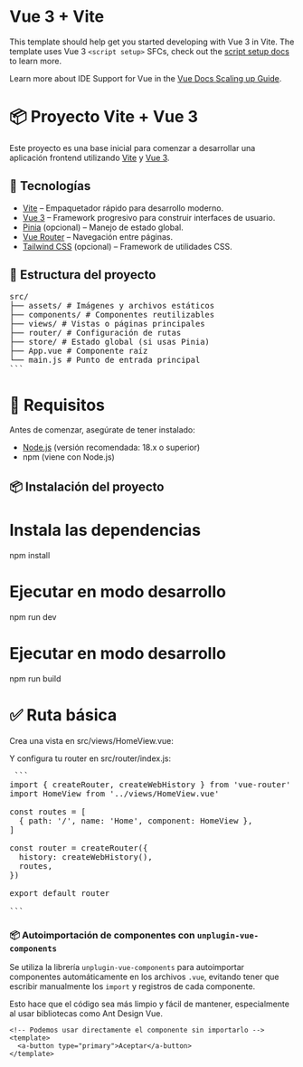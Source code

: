 # Vue 3 + Vite

This template should help get you started developing with Vue 3 in Vite. The template uses Vue 3 `<script setup>` SFCs, check out the [script setup docs](https://v3.vuejs.org/api/sfc-script-setup.html#sfc-script-setup) to learn more.

Learn more about IDE Support for Vue in the [Vue Docs Scaling up Guide](https://vuejs.org/guide/scaling-up/tooling.html#ide-support).

# 📦 Proyecto Vite + Vue 3

Este proyecto es una base inicial para comenzar a desarrollar una aplicación frontend utilizando [Vite](https://vitejs.dev/) y [Vue 3](https://vuejs.org/).

## 🚀 Tecnologías

- [Vite](https://vitejs.dev/) – Empaquetador rápido para desarrollo moderno.
- [Vue 3](https://vuejs.org/) – Framework progresivo para construir interfaces de usuario.
- [Pinia](https://pinia.vuejs.org/) (opcional) – Manejo de estado global.
- [Vue Router](https://router.vuejs.org/) – Navegación entre páginas.
- [Tailwind CSS](https://tailwindcss.com/) (opcional) – Framework de utilidades CSS.

## 📁 Estructura del proyecto
<pre>
src/
├── assets/ # Imágenes y archivos estáticos
├── components/ # Componentes reutilizables
├── views/ # Vistas o páginas principales
├── router/ # Configuración de rutas
├── store/ # Estado global (si usas Pinia)
├── App.vue # Componente raíz
└── main.js # Punto de entrada principal
``` </pre>

# 🔧 Requisitos

Antes de comenzar, asegúrate de tener instalado:

- [Node.js](https://nodejs.org/) (versión recomendada: 18.x o superior)
- npm (viene con Node.js)

## 📦 Instalación del proyecto

# Instala las dependencias
npm install

# Ejecutar en modo desarrollo
npm run dev

# Ejecutar en modo desarrollo
npm run build


# ✅ Ruta básica
Crea una vista en src/views/HomeView.vue:

<template>
  <div>
    <h2>Bienvenido a la página de inicio</h2>
  </div>
</template>

Y configura tu router en src/router/index.js:
<pre> ```
import { createRouter, createWebHistory } from 'vue-router'
import HomeView from '../views/HomeView.vue'

const routes = [
  { path: '/', name: 'Home', component: HomeView },
]

const router = createRouter({
  history: createWebHistory(),
  routes,
})

export default router

``` </pre>

### 📦 Autoimportación de componentes con `unplugin-vue-components`

Se utiliza la librería `unplugin-vue-components` para autoimportar componentes automáticamente en los archivos `.vue`, evitando tener que escribir manualmente los `import` y registros de cada componente.

Esto hace que el código sea más limpio y fácil de mantener, especialmente al usar bibliotecas como Ant Design Vue.

```vue
<!-- Podemos usar directamente el componente sin importarlo -->
<template>
  <a-button type="primary">Aceptar</a-button>
</template>
